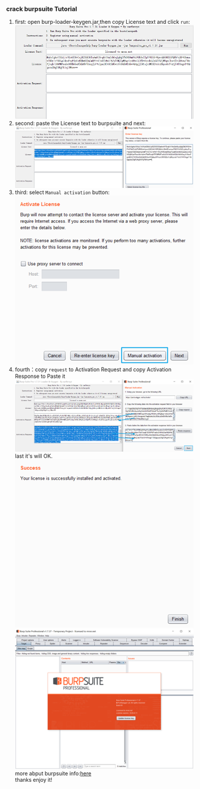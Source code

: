 ### crack burpsuite Tutorial  
1. first: open burp-loader-keygen.jar,then copy License text and click `run`:
![copy License text](./img/crack1.png)  
2. second: paste the License text to burpsuite and next:  
![crack2](./img/crack2.png)  
3. third: select `Manual activation` button:  
![crack2](./img/crack3.png)  
4. fourth：copy `request` to Activation Request and copy Activation Response to Paste it  
![crack2](./img/crack4.png)  
last it's will OK.  
![crack2](./img/crack5.png)  
![crack2](./img/crack_ok.png)  
more abput burpsuite info:[here](https://mrxn.net/tag/burpsuite)  
thanks enjoy it!
